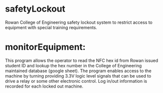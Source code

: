 # safetyLockout
Rowan College of Engineering safety lockout system to restrict access to equipment with special training requirements.

# monitorEquipment:
This program allows the operator to read the NFC hex id from Rowan 
issued student ID and lookup the hex number in the College of 
Engineering maintained database (google sheet). The program enables 
access to the machine by turning providing 3.3V logic level signals
that can be used to drive a relay or some other electronic control.
Log in/out information is recorded for each locked out machine.
